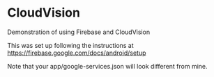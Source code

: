 # CloudVision
Demonstration of using Firebase and CloudVision

This was set up following the instructions at https://firebase.google.com/docs/android/setup

Note that your app/google-services.json will look different from mine.
